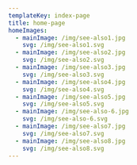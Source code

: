 ```yaml
---
templateKey: index-page
title: home-page
homeImages:
  - mainImage: /img/see-also1.jpg
    svg: /img/see-also1.svg
  - mainImage: /img/see-also2.jpg
    svg: /img/see-also2.svg
  - mainImage: /img/see-also3.jpg
    svg: /img/see-also3.svg
  - mainImage: /img/see-also4.jpg
    svg: /img/see-also4.svg
  - mainImage: /img/see-also5.jpg
    svg: /img/see-also5.svg
  - mainImage: /img/see-also-6.jpg
    svg: /img/see-also-6.svg
  - mainImage: /img/see-also7.jpg
    svg: /img/see-also7.svg
  - mainImage: /img/see-also8.jpg
    svg: /img/see-also8.svg
---
```


